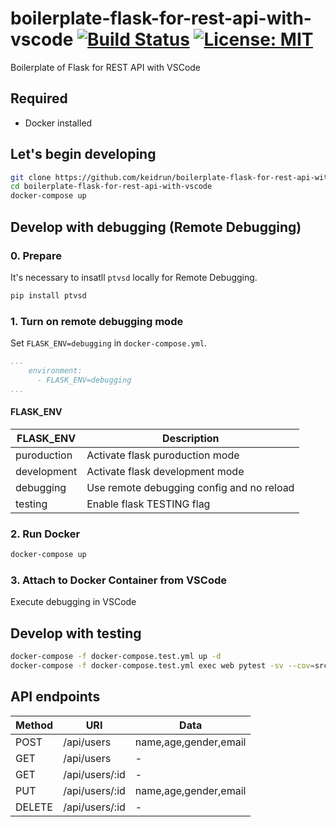 # boilerplate-flask-for-rest-api-with-vscode [![Build Status][travis-image]][travis-url] [![License: MIT][license-image]][license-url]

Boilerplate of Flask for REST API with VSCode

## Required

- Docker installed

## Let's begin developing

```bash
git clone https://github.com/keidrun/boilerplate-flask-for-rest-api-with-vscode.git
cd boilerplate-flask-for-rest-api-with-vscode
docker-compose up
```

## Develop with debugging (Remote Debugging)

### 0. Prepare

It's necessary to insatll `ptvsd` locally for Remote Debugging.

```bash
pip install ptvsd
```

### 1. Turn on remote debugging mode

Set `FLASK_ENV=debugging` in `docker-compose.yml`.

```yaml
...
    environment:
      - FLASK_ENV=debugging
...
``````

#### FLASK_ENV

|  FLASK_ENV  |                Description                |
| ----------- | ----------------------------------------- |
| puroduction | Activate flask puroduction mode           |
| development | Activate flask development mode           |
|  debugging  | Use remote debugging config and no reload |
|  testing    | Enable flask TESTING flag                 |

### 2. Run Docker

```bash
docker-compose up
``````

### 3. Attach to Docker Container from VSCode

Execute debugging in VSCode

## Develop with testing

```bash
docker-compose -f docker-compose.test.yml up -d
docker-compose -f docker-compose.test.yml exec web pytest -sv --cov=src --cov-report term-missing test/
```

## API endpoints

|  Method  |       URI        |         Data          |
| -------- | ---------------- | --------------------- |
|   POST   |  /api/users      | name,age,gender,email |
|   GET    |  /api/users      |           -           |
|   GET    |  /api/users/:id  |           -           |
|   PUT    |  /api/users/:id  | name,age,gender,email |
|  DELETE  |  /api/users/:id  |           -           |

[travis-url]: https://travis-ci.org/keidrun/boilerplate-flask-for-rest-api-with-vscode
[travis-image]: https://secure.travis-ci.org/keidrun/boilerplate-flask-for-rest-api-with-vscode.svg?branch=master
[license-url]: https://opensource.org/licenses/MIT
[license-image]: https://img.shields.io/badge/License-MIT-yellow.svg
